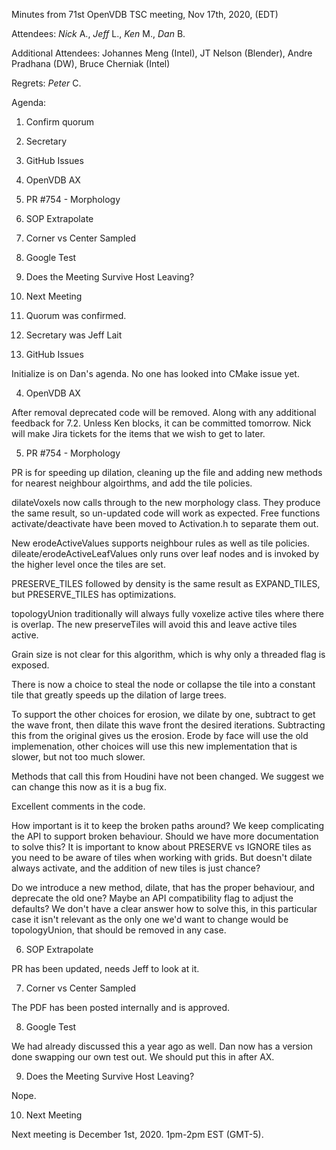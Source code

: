 Minutes from 71st OpenVDB TSC meeting, Nov 17th, 2020, (EDT)

Attendees: *Nick* A., *Jeff* L., *Ken* M., *Dan* B.

Additional Attendees: Johannes Meng (Intel), JT Nelson (Blender),
Andre Pradhana (DW), Bruce Cherniak (Intel)

Regrets: *Peter* C.

Agenda:

1) Confirm quorum
2) Secretary
3) GitHub Issues
4) OpenVDB AX
5) PR #754 - Morphology
6) SOP Extrapolate
7) Corner vs Center Sampled
8) Google Test
9) Does the Meeting Survive Host Leaving?
10) Next Meeting

1) Quorum was confirmed.

2) Secretary was Jeff Lait

3) GitHub Issues

Initialize is on Dan's agenda.  No one has looked into CMake issue yet.

4) OpenVDB AX

After removal deprecated code will be removed.  Along with any additional feedback for 7.2.  Unless Ken blocks, it can be committed tomorrow.  Nick will make Jira tickets for the items that we wish to get to later.

5) PR #754 - Morphology

PR is for speeding up dilation, cleaning up the file and adding new methods for nearest neighbour algoirthms, and add the tile policies.

dilateVoxels now calls through to the new morphology class. They produce the same result, so un-updated code will work as expected.  Free functions activate/deactivate have been moved to Activation.h to separate them out.

New erodeActiveValues supports neighbour rules as well as tile policies.  dileate/erodeActiveLeafValues only runs over leaf nodes and is invoked by the higher level once the tiles are set.

PRESERVE_TILES followed by density is the same result as EXPAND_TILES, but PRESERVE_TILES has optimizations.

topologyUnion traditionally will always fully voxelize active tiles where there is overlap.  The new preserveTiles will avoid this and leave active tiles active.

Grain size is not clear for this algorithm, which is why only a threaded flag is exposed.

There is now a choice to steal the node or collapse the tile into a constant tile that greatly speeds up the dilation of large trees.

To support the other choices for erosion, we dilate by one, subtract to get the wave front, then dilate this wave front the desired iterations.  Subtracting this from the original gives us the erosion.  Erode by face will use the old implemenation, other choices will use this new implementation that is slower, but not too much slower.

Methods that call this from Houdini have not been changed.  We suggest we can change this now as it is a bug fix.

Excellent comments in the code.

How important is it to keep the broken paths around?  We keep complicating the API to support broken behaviour.  Should we have more documentation to solve this?  It is important to know about PRESERVE vs IGNORE tiles as you need to be aware of tiles when working with grids.   But doesn't dilate always activate, and the addition of new tiles is just chance?

Do we introduce a new method, dilate, that has the proper behaviour, and deprecate the old one?   Maybe an API compatibility flag to adjust the defaults?  We don't have a clear answer how to solve this, in this particular case it isn't relevant as the only one we'd want to change would be topologyUnion, that should be removed in any case.

6) SOP Extrapolate

PR has been updated, needs Jeff to look at it.

7) Corner vs Center Sampled

The PDF has been posted internally and is approved.

8) Google Test

We had already discussed this a year ago as well. Dan now has a version done swapping our own test out.  We should put this in after AX.

9) Does the Meeting Survive Host Leaving?

Nope.

10) Next Meeting

Next meeting is December 1st, 2020. 1pm-2pm EST (GMT-5).
